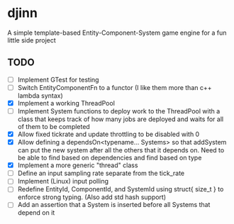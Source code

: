 # djinn
A simple template-based Entity-Component-System game engine for a fun little side project

## TODO
- [ ] Implement GTest for testing
- [ ] Switch EntityComponentFn to a functor (I like them more than c++ lambda syntax)
- [x] Implement a working ThreadPool
- [ ] Implement System functions to deploy work to the ThreadPool with a class that keeps track of how many jobs are deployed and waits for all of them to be completed
- [x] Allow fixed tickrate and update throttling to be disabled with 0
- [x] Allow defining a dependsOn<typename... Systems> so that addSystem can put the new system after all the others that it depends on. Need to be able to find based on dependencies and find based on type
- [x] Implement a more generic "thread" class
- [ ] Define an input sampling rate separate from the tick_rate
- [ ] Implement (Linux) input polling
- [ ] Redefine EntityId, ComponentId, and SystemId using struct{ size_t } to enforce strong typing. (Also add std hash support)
- [ ] Add an assertion that a System is inserted before all Systems that depend on it
